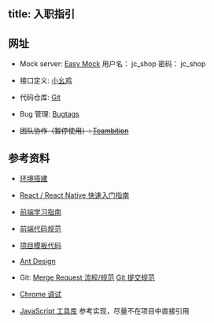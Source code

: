 title: 入职指引 
---

## 网址

- Mock server: [Easy Mock](http://www.easy-mock.com/)
    用户名： jc_shop
    密码： jc_shop

- 接口定义: [小幺鸡](http://api.jc/)

- 代码仓库: [Git](http://git.jc/)

- Bug 管理: [Bugtags](https://work.bugtags.com/)

- ~~团队协作（暂停使用）: [Teambition](https://www.teambition.com/)~~


## 参考资料

- [环境搭建](http://10.100.246.27:90/docs/refer/env.html)
- [React / React Native 快速入门指南](https://github.com/alcat2008/front-end-study-guide/blob/master/react-quick-guide.md)
- [前端学习指南](https://github.com/alcat2008/front-end-study-guide)

- [前端代码规范](http://10.100.246.27:90/docs/)
- [项目模板代码](https://github.com/alcat2008/react-redux-antd-samples)
- [Ant Design](https://ant.design/docs/react/introduce-cn)
- Git: [Merge Request 流程/规范](http://10.100.246.27:90/docs/project/mr.html) [Git 提交规范](http://10.100.246.27:90/docs/project/git_commit.html)
- [Chrome 调试](http://visonsoft.cn/2017/09/27/chrome-debug/)
- [JavaScript 工具库](https://lodash.com/) 参考实现，尽量不在项目中直接引用
